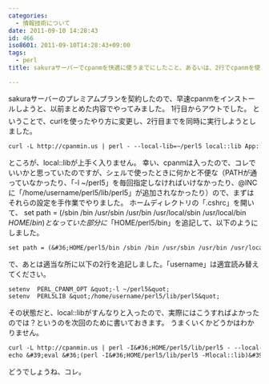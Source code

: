 ```yaml
---
categories:
  - 情報技術について
date: 2011-09-10 14:28:43
id: 466
iso8601: 2011-09-10T14:28:43+09:00
tags:
  - perl
title: sakuraサーバーでcpanmを快適に使うまでにしたこと、あるいは、2行でcpanmを使う方法

---
```


sakuraサーバーのプレミアムプランを契約したので、早速cpanmをインストールしようと、以前まとめた内容でやってみました。
&#133;1行目からアウトでした。
ということで、curlを使ったやり方に変更し、2行目までを同時に実行しようとしました。
```default
curl -L http://cpanmin.us | perl - --local-lib=~/perl5 local::lib App::cpanminus
```
ところが、local::libが上手く入りません。
幸い、cpanmは入ったので、コレでいいかと思っていたのですが、シェルで使ったときに何かと不便な（PATHが通っていなかったり、「-l ~/perl5」を毎回指定しなければいけなかったり、@INCに「/home/username/perl5/lib/perl5」が追加されなかったり）ので、まずはそれらの設定を手作業でやりました。
ホームディレクトリの「.cshrc」を開いて、
set path = (/sbin /bin /usr/sbin /usr/bin /usr/local/sbin /usr/local/bin $HOME/bin)
となっていた部分に「$HOME/perl5/bin」を追記して、以下のようにしました。
```default
set path = (&#36;HOME/perl5/bin /sbin /bin /usr/sbin /usr/bin /usr/local/sbin /usr/local/bin &#36;HOME/bin)
```
で、あとは適当な所に以下の2行を追記しました。「username」は適宜読み替えてください。
```default
setenv  PERL_CPANM_OPT &quot;-l ~/perl5&quot;
setenv  PERL5LIB &quot;/home/username/perl5/lib/perl5&quot;
```
その状態だと、local::libがすんなりと入ったので、実際にはこうすればよかったのでは？というのを次回のために書いておきます。
うまくいくかどうかはわかりません。
```default
curl -L http://cpanmin.us | perl -I&#36;HOME/perl5/lib/perl5 - --local-lib=~/perl5 local::lib App::cpanminus
echo &#39;eval &#36;(perl -I&#36;HOME/perl5/lib/perl5 -Mlocal::lib)&#39; &gt;&gt; ~/.cshrc
```
どうでしょうね、コレ。
    	